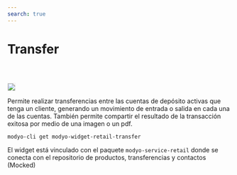```yaml
---
search: true
---
```


# Transfer

<img src="/assets/img/dynamic/experiences/retail/transfer.jpg" style="border: 1px solid #EEE; margin-top: 40px; max-width:900px;">

Permite realizar transferencias entre las cuentas de depósito activas que tenga un cliente, generando un movimiento de entrada o salida en cada una de las cuentas. También permite compartir el resultado de la transacción exitosa por medio de una imagen o un pdf.

```bash
modyo-cli get modyo-widget-retail-transfer
```

El widget está vinculado con el paquete `modyo-service-retail` donde se conecta con el repositorio de productos, transferencias y contactos (Mocked)



<!--
### Componentes del Design System

- MApp
- MButton
- MIcon
- MSkeleton
- MListItem
- MQuickAction
- MModal
- MCurrency
- MCalendar
- MFormSwitch
- MSelect

### Variables de liquid

- api-path
- use-authentication
- mock-products
- mock-banks
- mock-contacts
- mock-transfers
- dashboard-path
-->